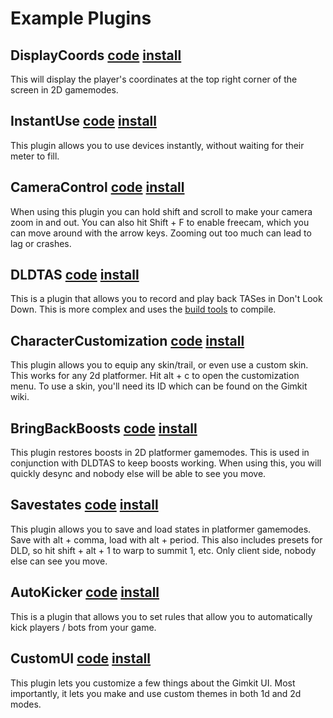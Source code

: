 # Example Plugins

## DisplayCoords [code](./DisplayCoords.js) [install](https://thelazysquid.github.io/gimloader/?installUrl=https://raw.githubusercontent.com/TheLazySquid/Gimloader/main/plugins/DisplayCoords.js)

This will display the player's coordinates at the top right corner of the screen in 2D gamemodes.

## InstantUse [code](./InstantUse.js) [install](https://thelazysquid.github.io/gimloader/?installUrl=https://raw.githubusercontent.com/TheLazySquid/Gimloader/main/plugins/InstantUse.js)

This plugin allows you to use devices instantly, without waiting for their meter to fill.

## CameraControl [code](./CameraControl.js) [install](https://thelazysquid.github.io/gimloader/?installUrl=https://raw.githubusercontent.com/TheLazySquid/Gimloader/main/plugins/CameraControl.js)

When using this plugin you can hold shift and scroll to make your camera zoom in and out. You can also hit Shift + F to enable freecam, which you can move around with the arrow keys. Zooming out too much can lead to lag or crashes.

## DLDTAS [code]('./DLDTAS') [install](https://thelazysquid.github.io/gimloader/?installUrl=https://raw.githubusercontent.com/TheLazySquid/Gimloader/main/plugins/DLDTAS/build/DLDTAS.js)

This is a plugin that allows you to record and play back TASes in Don't Look Down. This is more complex and uses the [build tools]('../buildTools') to compile.

## CharacterCustomization [code]('./CharacterCustomization/build/CharacterCustomization.js') [install](https://thelazysquid.github.io/gimloader/?installUrl=https://raw.githubusercontent.com/TheLazySquid/Gimloader/main/plugins/CharacterCustomization/build/CharacterCustomization.js)

This plugin allows you to equip any skin/trail, or even use a custom skin. This works for any 2d platformer. Hit alt + c to open the customization menu. To use a skin, you'll need its ID which can be found on the Gimkit wiki.

## BringBackBoosts [code](./BringBackBoosts.js) [install](https://thelazysquid.github.io/gimloader/?installUrl=https://raw.githubusercontent.com/TheLazySquid/Gimloader/main/plugins/BringBackBoosts.js)

This plugin restores boosts in 2D platformer gamemodes. This is used in conjunction with DLDTAS to keep boosts working. When using this, you will quickly desync and nobody else will be able to see you move.

## Savestates [code](./Savestates.js) [install](https://thelazysquid.github.io/gimloader/?installUrl=https://raw.githubusercontent.com/TheLazySquid/Gimloader/main/plugins/Savestates.js)

This plugin allows you to save and load states in platformer gamemodes. Save with alt + comma, load with alt + period. This also includes presets for DLD, so hit shift + alt + 1 to warp to summit 1, etc. Only client side, nobody else can see you move.

## AutoKicker [code](./AutoKicker) [install](https://thelazysquid.github.io/gimloader/?installUrl=https://raw.githubusercontent.com/TheLazySquid/Gimloader/main/plugins/AutoKicker/build/AutoKicker.js)

This is a plugin that allows you to set rules that allow you to automatically kick players / bots from your game.

## CustomUI [code](./CustomUI) [install](https://thelazysquid.github.io/gimloader/?installUrl=https://raw.githubusercontent.com/TheLazySquid/Gimloader/main/plugins/CustomUI/build/CustomUI.js)

This plugin lets you customize a few things about the Gimkit UI. Most importantly, it lets you make and use custom themes in both 1d and 2d modes.
